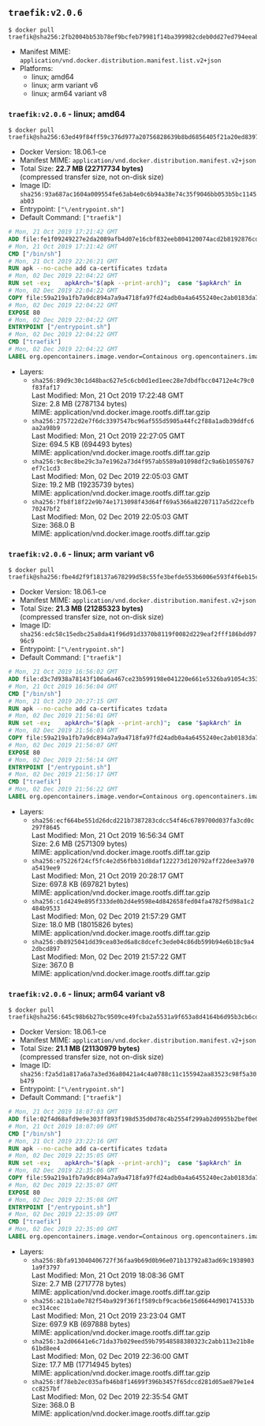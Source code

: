## `traefik:v2.0.6`

```console
$ docker pull traefik@sha256:2fb2004bb53b78ef9bcfeb79981f14ba399982cdeb0dd27ed794eeab68b38e76
```

-	Manifest MIME: `application/vnd.docker.distribution.manifest.list.v2+json`
-	Platforms:
	-	linux; amd64
	-	linux; arm variant v6
	-	linux; arm64 variant v8

### `traefik:v2.0.6` - linux; amd64

```console
$ docker pull traefik@sha256:63ed49f84ff59c376d977a20756828639b8bd6856405f21a20ed8397ed47e8c8
```

-	Docker Version: 18.06.1-ce
-	Manifest MIME: `application/vnd.docker.distribution.manifest.v2+json`
-	Total Size: **22.7 MB (22717734 bytes)**  
	(compressed transfer size, not on-disk size)
-	Image ID: `sha256:93a687ac1604a009554fe63ab4e0c6b94a38e74c35f9046bb053b5bc1145ab03`
-	Entrypoint: `["\/entrypoint.sh"]`
-	Default Command: `["traefik"]`

```dockerfile
# Mon, 21 Oct 2019 17:21:42 GMT
ADD file:fe1f09249227e2da2089afb4d07e16cbf832eeb804120074acd2b8192876cd28 in / 
# Mon, 21 Oct 2019 17:21:42 GMT
CMD ["/bin/sh"]
# Mon, 21 Oct 2019 22:26:21 GMT
RUN apk --no-cache add ca-certificates tzdata
# Mon, 02 Dec 2019 22:04:22 GMT
RUN set -ex; 	apkArch="$(apk --print-arch)"; 	case "$apkArch" in 		armhf) arch='armv6' ;; 		aarch64) arch='arm64' ;; 		x86_64) arch='amd64' ;; 		*) echo >&2 "error: unsupported architecture: $apkArch"; exit 1 ;; 	esac; 	wget --quiet -O /tmp/traefik.tar.gz "https://github.com/containous/traefik/releases/download/v2.0.6/traefik_v2.0.6_linux_$arch.tar.gz"; 	tar xzvf /tmp/traefik.tar.gz -C /usr/local/bin traefik; 	rm -f /tmp/traefik.tar.gz; 	chmod +x /usr/local/bin/traefik
# Mon, 02 Dec 2019 22:04:22 GMT
COPY file:59a219a1fb7a9dc894a7a9a4718fa97fd24adb0a4a6455240ec2ab0183da796e in / 
# Mon, 02 Dec 2019 22:04:22 GMT
EXPOSE 80
# Mon, 02 Dec 2019 22:04:22 GMT
ENTRYPOINT ["/entrypoint.sh"]
# Mon, 02 Dec 2019 22:04:22 GMT
CMD ["traefik"]
# Mon, 02 Dec 2019 22:04:22 GMT
LABEL org.opencontainers.image.vendor=Containous org.opencontainers.image.url=https://traefik.io org.opencontainers.image.title=Traefik org.opencontainers.image.description=A modern reverse-proxy org.opencontainers.image.version=v2.0.6 org.opencontainers.image.documentation=https://docs.traefik.io
```

-	Layers:
	-	`sha256:89d9c30c1d48bac627e5c6cb0d1ed1eec28e7dbdfbcc04712e4c79c0f83faf17`  
		Last Modified: Mon, 21 Oct 2019 17:22:48 GMT  
		Size: 2.8 MB (2787134 bytes)  
		MIME: application/vnd.docker.image.rootfs.diff.tar.gzip
	-	`sha256:275722d2e7f6dc3397547bc96af555d5905a44fc2f88a1adb39ddfc6aa2a98b9`  
		Last Modified: Mon, 21 Oct 2019 22:27:05 GMT  
		Size: 694.5 KB (694493 bytes)  
		MIME: application/vnd.docker.image.rootfs.diff.tar.gzip
	-	`sha256:9c8ec8be29c3a7e1962a73d4f957ab5589a01098df2c9a6b10550767ef7c1cd3`  
		Last Modified: Mon, 02 Dec 2019 22:05:03 GMT  
		Size: 19.2 MB (19235739 bytes)  
		MIME: application/vnd.docker.image.rootfs.diff.tar.gzip
	-	`sha256:7fb8f18f22e9b74e1713098f43d64ff69a5366a82207117a5d22cefb70247bf2`  
		Last Modified: Mon, 02 Dec 2019 22:05:03 GMT  
		Size: 368.0 B  
		MIME: application/vnd.docker.image.rootfs.diff.tar.gzip

### `traefik:v2.0.6` - linux; arm variant v6

```console
$ docker pull traefik@sha256:fbe4d2f9f18137a678299d58c55fe3befde553b6006e593f4f6eb15c015cec9f
```

-	Docker Version: 18.06.1-ce
-	Manifest MIME: `application/vnd.docker.distribution.manifest.v2+json`
-	Total Size: **21.3 MB (21285323 bytes)**  
	(compressed transfer size, not on-disk size)
-	Image ID: `sha256:edc58c15edbc25a8da41f96d91d3370b8119f0082d229eaf2fff186bdd9796c9`
-	Entrypoint: `["\/entrypoint.sh"]`
-	Default Command: `["traefik"]`

```dockerfile
# Mon, 21 Oct 2019 16:56:02 GMT
ADD file:d3c7d938a78143f106a6a467ce23b599198e041220e661e5326ba91054c353ef in / 
# Mon, 21 Oct 2019 16:56:04 GMT
CMD ["/bin/sh"]
# Mon, 21 Oct 2019 20:27:15 GMT
RUN apk --no-cache add ca-certificates tzdata
# Mon, 02 Dec 2019 21:56:01 GMT
RUN set -ex; 	apkArch="$(apk --print-arch)"; 	case "$apkArch" in 		armhf) arch='armv6' ;; 		aarch64) arch='arm64' ;; 		x86_64) arch='amd64' ;; 		*) echo >&2 "error: unsupported architecture: $apkArch"; exit 1 ;; 	esac; 	wget --quiet -O /tmp/traefik.tar.gz "https://github.com/containous/traefik/releases/download/v2.0.6/traefik_v2.0.6_linux_$arch.tar.gz"; 	tar xzvf /tmp/traefik.tar.gz -C /usr/local/bin traefik; 	rm -f /tmp/traefik.tar.gz; 	chmod +x /usr/local/bin/traefik
# Mon, 02 Dec 2019 21:56:03 GMT
COPY file:59a219a1fb7a9dc894a7a9a4718fa97fd24adb0a4a6455240ec2ab0183da796e in / 
# Mon, 02 Dec 2019 21:56:07 GMT
EXPOSE 80
# Mon, 02 Dec 2019 21:56:14 GMT
ENTRYPOINT ["/entrypoint.sh"]
# Mon, 02 Dec 2019 21:56:17 GMT
CMD ["traefik"]
# Mon, 02 Dec 2019 21:56:22 GMT
LABEL org.opencontainers.image.vendor=Containous org.opencontainers.image.url=https://traefik.io org.opencontainers.image.title=Traefik org.opencontainers.image.description=A modern reverse-proxy org.opencontainers.image.version=v2.0.6 org.opencontainers.image.documentation=https://docs.traefik.io
```

-	Layers:
	-	`sha256:ecf664be551d26dcd221b7387283cdcc54f46c6789700d037fa3cd0c297f8645`  
		Last Modified: Mon, 21 Oct 2019 16:56:34 GMT  
		Size: 2.6 MB (2571309 bytes)  
		MIME: application/vnd.docker.image.rootfs.diff.tar.gzip
	-	`sha256:e75226f24cf5fc4e2d56fbb31d8daf122273d120792aff22dee3a970a5419ee9`  
		Last Modified: Mon, 21 Oct 2019 20:28:17 GMT  
		Size: 697.8 KB (697821 bytes)  
		MIME: application/vnd.docker.image.rootfs.diff.tar.gzip
	-	`sha256:c1d4249e895f333de0b2d4e9598e4d842658fed04fa4782f5d98a1c2484b9533`  
		Last Modified: Mon, 02 Dec 2019 21:57:29 GMT  
		Size: 18.0 MB (18015826 bytes)  
		MIME: application/vnd.docker.image.rootfs.diff.tar.gzip
	-	`sha256:db8925041dd39cea03ed6a8c8dcefc3ede04c86db599b94e6b18c9a42dbcd897`  
		Last Modified: Mon, 02 Dec 2019 21:57:22 GMT  
		Size: 367.0 B  
		MIME: application/vnd.docker.image.rootfs.diff.tar.gzip

### `traefik:v2.0.6` - linux; arm64 variant v8

```console
$ docker pull traefik@sha256:645c98b6b27bc9509ce49fcba2a5531a9f653a8d4164b6d95b3cb6cd65529ce0
```

-	Docker Version: 18.06.1-ce
-	Manifest MIME: `application/vnd.docker.distribution.manifest.v2+json`
-	Total Size: **21.1 MB (21130979 bytes)**  
	(compressed transfer size, not on-disk size)
-	Image ID: `sha256:f2a5d1a817a6a7a3ed36a80421a4c4a0788c11c155942aa83523c98f5a30b479`
-	Entrypoint: `["\/entrypoint.sh"]`
-	Default Command: `["traefik"]`

```dockerfile
# Mon, 21 Oct 2019 18:07:03 GMT
ADD file:02f4d68afd9e9e303ff893f198d535d0d78c4b2554f299ab2d0955b2bef0e06a in / 
# Mon, 21 Oct 2019 18:07:09 GMT
CMD ["/bin/sh"]
# Mon, 21 Oct 2019 23:22:16 GMT
RUN apk --no-cache add ca-certificates tzdata
# Mon, 02 Dec 2019 22:35:05 GMT
RUN set -ex; 	apkArch="$(apk --print-arch)"; 	case "$apkArch" in 		armhf) arch='armv6' ;; 		aarch64) arch='arm64' ;; 		x86_64) arch='amd64' ;; 		*) echo >&2 "error: unsupported architecture: $apkArch"; exit 1 ;; 	esac; 	wget --quiet -O /tmp/traefik.tar.gz "https://github.com/containous/traefik/releases/download/v2.0.6/traefik_v2.0.6_linux_$arch.tar.gz"; 	tar xzvf /tmp/traefik.tar.gz -C /usr/local/bin traefik; 	rm -f /tmp/traefik.tar.gz; 	chmod +x /usr/local/bin/traefik
# Mon, 02 Dec 2019 22:35:06 GMT
COPY file:59a219a1fb7a9dc894a7a9a4718fa97fd24adb0a4a6455240ec2ab0183da796e in / 
# Mon, 02 Dec 2019 22:35:07 GMT
EXPOSE 80
# Mon, 02 Dec 2019 22:35:08 GMT
ENTRYPOINT ["/entrypoint.sh"]
# Mon, 02 Dec 2019 22:35:09 GMT
CMD ["traefik"]
# Mon, 02 Dec 2019 22:35:09 GMT
LABEL org.opencontainers.image.vendor=Containous org.opencontainers.image.url=https://traefik.io org.opencontainers.image.title=Traefik org.opencontainers.image.description=A modern reverse-proxy org.opencontainers.image.version=v2.0.6 org.opencontainers.image.documentation=https://docs.traefik.io
```

-	Layers:
	-	`sha256:8bfa913040406727f36faa9b69d0b96e071b13792a83ad69c19389031a9f3797`  
		Last Modified: Mon, 21 Oct 2019 18:08:36 GMT  
		Size: 2.7 MB (2717778 bytes)  
		MIME: application/vnd.docker.image.rootfs.diff.tar.gzip
	-	`sha256:a21b1a0e782f54ba929f36f1f589cbf9cacb6e15d6644d901741533bec314cec`  
		Last Modified: Mon, 21 Oct 2019 23:23:04 GMT  
		Size: 697.9 KB (697888 bytes)  
		MIME: application/vnd.docker.image.rootfs.diff.tar.gzip
	-	`sha256:3a2d06641e6c71da37b029eed59b79548588380323c2abb113e21b8e61bd8ee4`  
		Last Modified: Mon, 02 Dec 2019 22:36:00 GMT  
		Size: 17.7 MB (17714945 bytes)  
		MIME: application/vnd.docker.image.rootfs.diff.tar.gzip
	-	`sha256:8f78eb2ec035afb46b8f14699f396b3457f65dccd281d05ae879e1e4cc8257bf`  
		Last Modified: Mon, 02 Dec 2019 22:35:54 GMT  
		Size: 368.0 B  
		MIME: application/vnd.docker.image.rootfs.diff.tar.gzip
